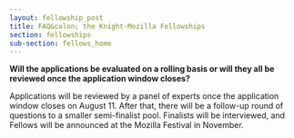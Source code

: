 ```yaml
---
layout: fellowship_post
title: FAQ&colon; the Knight-Mozilla Fellowships
section: fellowships
sub-section: fellows_home
---
```

**Will the applications be evaluated on a rolling basis or will they all be reviewed once the application window closes?**

Applications will be reviewed by a panel of experts once the application window closes on August 11. After that, there will be a follow-up round of questions to a smaller semi-finalist pool. Finalists will be interviewed, and Fellows will be announced at the Mozilla Festival in November. 